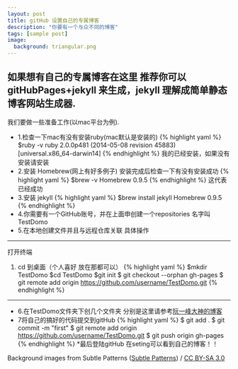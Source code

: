 ```yaml
---
layout: post
title: gitHub 设置自己的专属博客
description: "你要有一个与众不同的博客"
tags: [sample post]
image:
  background: triangular.png
---
```


## 如果想有自己的专属博客在这里 推荐你可以gitHubPages+jekyll 来生成，jekyll 理解成简单静态博客网站生成器.
我们要做一些准备工作(以mac平台为例).
* 1.检查一下mac有没有安装ruby(mac默认是安装的)
{% highlight yaml %}
$ruby -v
ruby 2.0.0p481 (2014-05-08 revision 45883) [universal.x86_64-darwin14]
{% endhighlight %}
我的已经安装，如果没有安装请安装
* 2.安装 Homebrew(网上有好多例子)
安装完成后检查一下有没有安装成功
{% highlight yaml %}
$brew -v
Homebrew 0.9.5
{% endhighlight %}
这代表已经成功
* 3.安装 jekyll
{% highlight yaml %}
$brew install jekyll
Homebrew 0.9.5
{% endhighlight %}
* 4.你需要有一个GitHub账号，并在上面申创建一个repositories 名字叫TestDomo
* 5.在本地创建文件并且与远程仓库关联
具体操作
***
 打开终端
1. cd 到桌面（个人喜好  放在那都可以）
{% highlight yaml %}
$mkdir TestDomo
$cd TestDomo
$git init 
$ git checkout --orphan gh-pages
$ git remote add origin https://github.com/username/TestDomo.git
{% endhighlight %}
***
* 6.在TestDomo文件夹下创几个文件夹 分别是这里请参考[阮一峰大神的博客](http://www.ruanyifeng.com/blog/2012/08/blogging_with_jekyll.html)
* 7将自己的搞好的代码提交到gitHub
{% highlight yaml %}
$ git add .
$ git commit -m "first"
$ git remote add origin https://github.com/username/TestDomo.git
$ git push origin gh-pages
{% endhighlight %}
*最后登陆gitHub 在seting可以看到自己的博客！！

<div xmlns:cc="http://creativecommons.org/ns#" xmlns:dct="http://purl.org/dc/terms/" about="http://subtlepatterns.com" class="notice">Background images from <span property="dct:title">Subtle Patterns</span> (<a rel="cc:attributionURL" property="cc:attributionName" href="http://subtlepatterns.com">Subtle Patterns</a>) / <a rel="license" href="http://creativecommons.org/licenses/by-sa/3.0/">CC BY-SA 3.0</a></div>